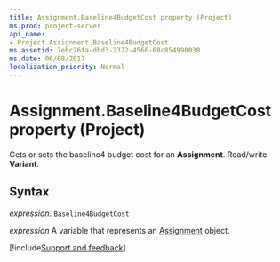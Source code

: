 ```yaml
---
title: Assignment.Baseline4BudgetCost property (Project)
ms.prod: project-server
api_name:
- Project.Assignment.Baseline4BudgetCost
ms.assetid: 7ebc26fa-dbd3-2372-4566-68c854990038
ms.date: 06/08/2017
localization_priority: Normal
---
```



# Assignment.Baseline4BudgetCost property (Project)

Gets or sets the baseline4 budget cost for an  **Assignment**. Read/write **Variant**.


## Syntax

_expression_. `Baseline4BudgetCost`

_expression_ A variable that represents an [Assignment](./Project.Assignment.md) object.

[!include[Support and feedback](~/includes/feedback-boilerplate.md)]